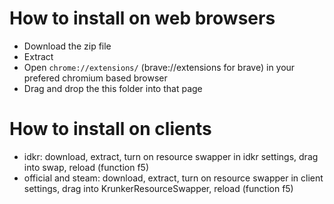 # How to install on web browsers
- Download the zip file
- Extract
- Open `chrome://extensions/` (brave://extensions for brave) in your prefered chromium based browser
- Drag and drop the this folder into that page

# How to install on clients
- idkr: download, extract, turn on resource swapper in idkr settings, drag into swap, reload (function f5)
- official and steam: download, extract, turn on resource swapper in client settings, drag into KrunkerResourceSwapper, reload (function f5)
